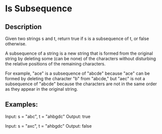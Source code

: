 # Is Subsequence

## Description
Given two strings s and t, return true if s is a subsequence of t, or false otherwise.

A subsequence of a string is a new string that is formed from the original string by deleting some (can be none) of the characters without disturbing the relative positions of the remaining characters. 

For example, "ace" is a subsequence of "abcde" because "ace" can be formed by deleting the character "b" from "abcde," but "aec" is not a subsequence of "abcde" because the characters are not in the same order as they appear in the original string.

## Examples:
Input: s = "abc", t = "ahbgdc"
Output: true

Input: s = "axc", t = "ahbgdc"
Output: false